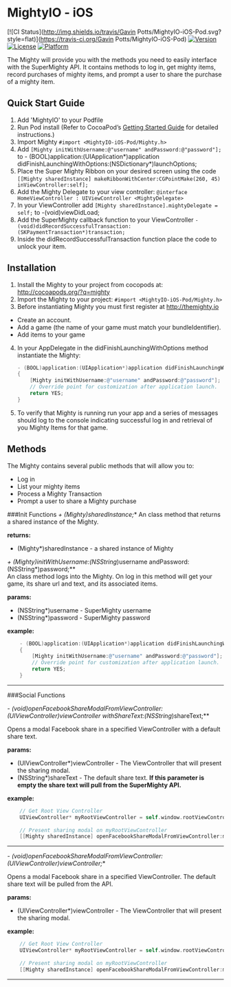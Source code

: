 MightyIO - iOS
=====================

[![CI Status](http://img.shields.io/travis/Gavin Potts/MightyIO-iOS-Pod.svg?style=flat)](https://travis-ci.org/Gavin Potts/MightyIO-iOS-Pod)
[![Version](https://img.shields.io/cocoapods/v/MightyIO-iOS-Pod.svg?style=flat)](http://cocoadocs.org/docsets/MightyIO-iOS-Pod)
[![License](https://img.shields.io/cocoapods/l/MightyIO-iOS-Pod.svg?style=flat)](http://cocoadocs.org/docsets/MightyIO-iOS-Pod)
[![Platform](https://img.shields.io/cocoapods/p/MightyIO-iOS-Pod.svg?style=flat)](http://cocoadocs.org/docsets/MightyIO-iOS-Pod)
 

The Mighty will provide you with the methods you need to easily interface with the SuperMighty API.  It contains methods to log in, get mighty items, record purchases of mighty items, and prompt a user to share the purchase of a mighty item.

## Quick Start Guide
1. Add 'MightyIO' to your Podfile
2. Run Pod install (Refer to CocoaPod’s [Getting Started Guide](http://cocoapods.org/#getstarted) for detailed instructions.)
3. Import Mighty ``#import <MightyIO-iOS-Pod/Mighty.h>``
4. Add ``[Mighty initWithUsername:@"username" andPassword:@"password"];`` to - (BOOL)application:(UIApplication*)application didFinishLaunchingWithOptions:(NSDictionary*)launchOptions;
5. Place the Super Mighty Ribbon on your desired screen using the code ``[[Mighty sharedInstance] makeRibbonWithCenter:CGPointMake(260, 45) inViewController:self];``
6. Add the Mighty Delegate to your view controller: ``@interface HomeViewController : UIViewController <MightyDelegate>``
7. In your ViewController add ``[Mighty sharedInstance].mightyDelegate = self;`` to -(void)viewDidLoad;
8. Add the SuperMighty callback function to your ViewController ``- (void)didRecordSuccessfulTransaction:(SKPaymentTransaction*)transaction;``
9. Inside the didRecordSuccessfulTransaction function place the code to unlock your item.


Installation
-----
1. Install the Mighty to your project from cocopods at: http://cocoapods.org/?q=mighty
2. Import the Mighty to your project: `#import <MightyIO-iOS-Pod/Mighty.h>`
3. Before instantiating Mighty you must first register at http://themighty.io
* Create an account.
* Add a game (the name of your game must match your bundleIdentifier).
* Add items to your game
4. In your AppDelegate in the didFinishLaunchingWithOptions method instantiate the Mighty:
    
    ```objective-c
    - (BOOL)application:(UIApplication*)application didFinishLaunchingWithOptions:(NSDictionary*)launchOptions
    {
        [Mighty initWithUsername:@"username" andPassword:@"password"];
        // Override point for customization after application launch.
        return YES;
    }
    ```

5. To verify that Mighty is running run your app and a series of messages should log to the console indicating successful log in and retrieval of you Mighty Items for that game.

Methods
-----
The Mighty contains several public methods that will allow you to:

* Log in
* List your mighty items
* Process a Mighty Transaction
* Prompt a user to share a Mighty purchase

###Init Functions
**+ (Mighty*)sharedInstance;**
An class method that returns a shared instance of the Mighty.

**returns:**

* (Mighty*)sharedInstance - a shared instance of Mighty

**+ (Mighty*)initWithUsername:(NSString*)username andPassword:(NSString*)password;**  
An class method logs into the Mighty. On log in this method will get your game, its share url and text, and its associated items. 

**params:**

* (NSString*)username - SuperMighty username
* (NSString*)password - SuperMighty password

**example:**
```objective-c
    - (BOOL)application:(UIApplication*)application didFinishLaunchingWithOptions:(NSDictionary*)launchOptions
    {
        [Mighty initWithUsername:@"username" andPassword:@"password"];
        // Override point for customization after application launch.
        return YES;
    }
```

---

###Social Functions

**- (void)openFacebookShareModalFromViewController:(UIViewController*)viewController withShareText:(NSString*)shareText;**

Opens a modal Facebook share in a specified ViewController with a default share text.

**params:**

* (UIViewController*)viewController - The ViewController that will present the sharing modal.
* (NSString*)shareText - The default share text. **If this parameter is empty the share text will pull from the SuperMighty API.**

**example:**
```objective-c
    // Get Root View Controller
    UIViewController* myRootViewController = self.window.rootViewController;
    
    // Present sharing modal on myRootViewController
    [[Mighty sharedInstance] openFacebookShareModalFromViewController:myRootViewController withShareText:@"Share Text"];
```

---

**- (void)openFacebookShareModalFromViewController:(UIViewController*)viewController;**

Opens a modal Facebook share in a specified ViewController.  The default share text will be pulled from the API.

**params:**

* (UIViewController*)viewController - The ViewController that will present the sharing modal.


**example:**
```objective-c
    // Get Root View Controller
    UIViewController* myRootViewController = self.window.rootViewController;
    
    // Present sharing modal on myRootViewController
    [[Mighty sharedInstance] openFacebookShareModalFromViewController:myRootViewController withShareText:@"Share Text"];
```

---

